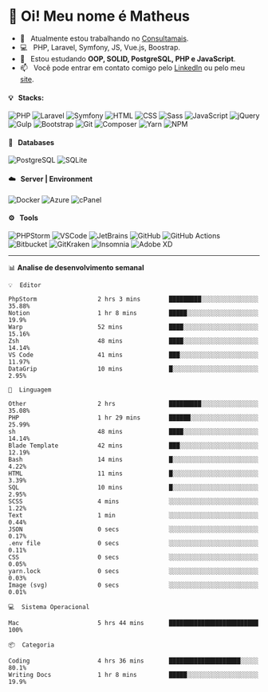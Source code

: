 # 👋 Oi! Meu nome é Matheus

- 🔭 &nbsp; Atualmente estou trabalhando no [Consultamais](https://consultamais.com.br/).
- 💻 &nbsp; PHP, Laravel, Symfony, JS, Vue.js, Boostrap.
- 🌱 &nbsp; Estou estudando **OOP, SOLID, PostgreSQL, PHP e JavaScript**.
- 📫 &nbsp; Você pode entrar em contato comigo pelo [LinkedIn](https://www.linkedin.com/in/matheuscamargoxavier/) ou pelo meu [site](https://matheuscamargo.co).

#### 💡 &nbsp; Stacks:
![PHP](https://img.shields.io/badge/-PHP-777BB4?&logo=php&logoColor=FFFFFF)
![Laravel](https://img.shields.io/badge/-Laravel-FF2D20?&logo=laravel&logoColor=FFFFFF)
![Symfony](https://img.shields.io/badge/-Symfony-000000?&logo=symfony&logoColor=FFFFFF)
![HTML](https://img.shields.io/badge/-HTML-E34F26?&logo=html5&logoColor=FFFFFF)
![CSS](https://img.shields.io/badge/-CSS-1572B6?&logo=css3&logoColor=FFFFFF)
![Sass](https://img.shields.io/badge/-Sass-CC6699?&logo=sass&logoColor=FFFFFF)
![JavaScript](https://img.shields.io/badge/-JavaScript-F7DF1E?&logo=javascript&logoColor=FFFFFF)
![jQuery](https://img.shields.io/badge/-jQuery-0769AD?&logo=jquery&logoColor=FFFFFF)
![Gulp](https://img.shields.io/badge/-Gulp-CF4647?&logo=gulp&logoColor=FFFFFF)
![Bootstrap](https://img.shields.io/badge/-Bootstrap-7952B3?&logo=bootstrap&logoColor=FFFFFF)
![Git](https://img.shields.io/badge/-Git-F05032?&logo=git&logoColor=FFFFFF)
![Composer](https://img.shields.io/badge/-Composer-885630?&logo=composer&logoColor=FFFFFF)
![Yarn](https://img.shields.io/badge/-Yarn-2C8EBB?&logo=yarn&logoColor=FFFFFF)
![NPM](https://img.shields.io/badge/-npm-CB3837?&logo=npm&logoColor=FFFFFF)

#### 💾 &nbsp; Databases
![PostgreSQL](https://img.shields.io/badge/-PostgreSQL-336791?&logo=PostgreSQL&logoColor=FFFFFF)
![SQLite](https://img.shields.io/badge/-SQLite-003B57?&logo=SQLite&logoColor=FFFFFF)

#### ☁️ &nbsp; Server | Environment
![Docker](https://img.shields.io/badge/-Docker-2496ED?&logo=docker&logoColor=FFFFFF)
![Azure](https://img.shields.io/badge/-Azure-0089D6?&logo=microsoft%20azure&logoColor=FFFFFF)
![cPanel](https://img.shields.io/badge/-cPanel-FF6C2C?&logo=cpanel&logoColor=FFFFFF)

#### ⚙️ &nbsp; Tools
![PHPStorm](https://img.shields.io/badge/-PHPStorm-000000?&logo=PHPStorm&logoColor=FFFFFF)
![VSCode](https://img.shields.io/badge/-VSCode-007ACC?&logo=Visual%20Studio%20Code&logoColor=FFFFFF) 
![JetBrains](https://img.shields.io/badge/-JetBrains-000000?&logo=jetbrains&logoColor=FFFFFF) 
![GitHub](https://img.shields.io/badge/-GitHub-181717?&logo=github&logoColor=FFFFFF) 
![GitHub Actions](https://img.shields.io/badge/-GitHub%20Actions-181717?&logo=GitHub%20Actions&logoColor=FFFFFF) 
![Bitbucket](https://img.shields.io/badge/-Bitbucket-0052CC?&logo=bitbucket&logoColor=FFFFFF)
![GitKraken](https://img.shields.io/badge/-GitKraken-179287?&logo=GitKraken&logoColor=FFFFFF)
![Insomnia](https://img.shields.io/badge/-Insomnia-5849BE?&logo=Insomnia&logoColor=FFFFFF)
![Adobe XD](https://img.shields.io/badge/-Adobe%20XD-FF61F6?&logo=adobe%20xd&logoColor=FFFFFF) 
_______

📊  **Analise de desenvolvimento semanal**
```text
💡  Editor

PhpStorm                 2 hrs 3 mins        █████████░░░░░░░░░░░░░░░░     35.88%
Notion                   1 hr 8 mins         █████░░░░░░░░░░░░░░░░░░░░      19.9%
Warp                     52 mins             ████░░░░░░░░░░░░░░░░░░░░░     15.16%
Zsh                      48 mins             ████░░░░░░░░░░░░░░░░░░░░░     14.14%
VS Code                  41 mins             ███░░░░░░░░░░░░░░░░░░░░░░     11.97%
DataGrip                 10 mins             █░░░░░░░░░░░░░░░░░░░░░░░░      2.95%
```
```text
💬  Linguagem

Other                    2 hrs               █████████░░░░░░░░░░░░░░░░     35.08%
PHP                      1 hr 29 mins        ██████░░░░░░░░░░░░░░░░░░░     25.99%
sh                       48 mins             ████░░░░░░░░░░░░░░░░░░░░░     14.14%
Blade Template           42 mins             ███░░░░░░░░░░░░░░░░░░░░░░     12.19%
Bash                     14 mins             █░░░░░░░░░░░░░░░░░░░░░░░░      4.22%
HTML                     11 mins             █░░░░░░░░░░░░░░░░░░░░░░░░      3.39%
SQL                      10 mins             █░░░░░░░░░░░░░░░░░░░░░░░░      2.95%
SCSS                     4 mins              ░░░░░░░░░░░░░░░░░░░░░░░░░      1.22%
Text                     1 min               ░░░░░░░░░░░░░░░░░░░░░░░░░      0.44%
JSON                     0 secs              ░░░░░░░░░░░░░░░░░░░░░░░░░      0.17%
.env file                0 secs              ░░░░░░░░░░░░░░░░░░░░░░░░░      0.11%
CSS                      0 secs              ░░░░░░░░░░░░░░░░░░░░░░░░░      0.05%
yarn.lock                0 secs              ░░░░░░░░░░░░░░░░░░░░░░░░░      0.03%
Image (svg)              0 secs              ░░░░░░░░░░░░░░░░░░░░░░░░░      0.01%
```
```text
💻  Sistema Operacional

Mac                      5 hrs 44 mins       █████████████████████████       100%
```
```text
📦  Categoria

Coding                   4 hrs 36 mins       ████████████████████░░░░░      80.1%
Writing Docs             1 hr 8 mins         █████░░░░░░░░░░░░░░░░░░░░      19.9%
```
